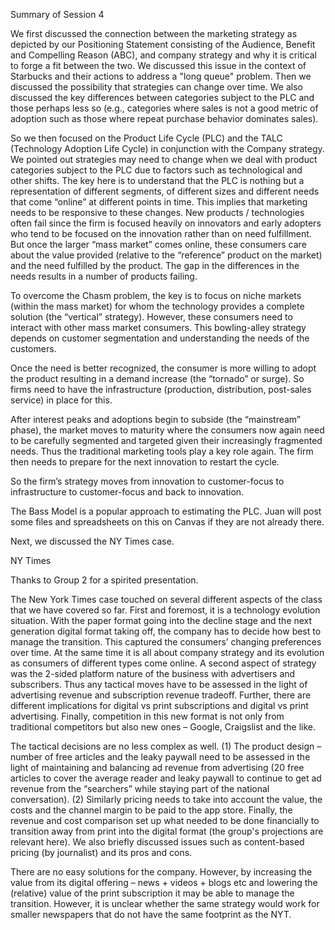Summary of Session 4

 

We first discussed the connection between the marketing strategy as depicted by our Positioning Statement consisting of the Audience, Benefit and Compelling Reason (ABC), and company strategy and why it is critical to forge a fit between the two. We discussed this issue in the context of Starbucks and their actions to address a "long queue" problem. Then we discussed the possibility that strategies can change over time. We also discussed the key differences between categories subject to the PLC and those perhaps less so (e.g., categories where sales is not a good metric of adoption such as those where repeat purchase behavior dominates sales).

So we then focused on the Product Life Cycle (PLC) and the TALC (Technology Adoption Life Cycle) in conjunction with the Company strategy. We pointed out strategies may need to change when we deal with product categories subject to the PLC due to factors such as technological and other shifts. The key here is to understand that the PLC is nothing but a representation of different segments, of different sizes and different needs that come “online” at different points in time. This implies that marketing needs to be responsive to these changes. New products / technologies often fail since the firm is focused heavily on innovators and early adopters who tend to be focused on the innovation rather than on need fulfillment. But once the larger “mass market” comes online, these consumers care about the value provided (relative to the “reference” product on the market) and the need fulfilled by the product. The gap in the differences in the needs results in a number of products failing.

To overcome the Chasm problem, the key is to focus on niche markets (within the mass market) for whom the technology provides a complete solution (the “vertical” strategy). However, these consumers need to interact with other mass market consumers. This bowling-alley strategy depends on customer segmentation and understanding the needs of the customers.

Once the need is better recognized, the consumer is more willing to adopt the product resulting in a demand increase (the “tornado” or surge). So firms need to have the infrastructure (production, distribution, post-sales service) in place for this.  

After interest peaks and adoptions begin to subside (the “mainstream” phase), the market moves to maturity where the consumers now again need to be carefully segmented and targeted given their increasingly fragmented needs. Thus the traditional marketing tools play a key role again.  The firm then needs to prepare for the next innovation to restart the cycle.

So the firm’s strategy moves from innovation to customer-focus to infrastructure to customer-focus and back to innovation.

The Bass Model is a popular approach to estimating the PLC. Juan will post some files and spreadsheets on this on Canvas if they are not already there.

Next, we discussed the NY Times case.

NY Times

Thanks to Group 2 for a spirited presentation. 

The New York Times case touched on several different aspects of the class that we have covered so far. First and foremost, it is a technology evolution situation. With the paper format going into the decline stage and the next generation digital format taking off, the company has to decide how best to manage the transition. This captured the consumers’ changing preferences over time. At the same time it is all about company strategy and its evolution as consumers of different types come online. A second aspect of strategy was the 2-sided platform nature of the business with advertisers and subscribers. Thus any tactical moves have to be assessed in the light of advertising revenue and subscription revenue tradeoff. Further, there are different implications for digital vs print subscriptions and digital vs print advertising. Finally, competition in this new format is not only from traditional competitors but also new ones – Google, Craigslist and the like.
 

The tactical decisions are no less complex as well. (1) The product design – number of free articles and the leaky paywall need to be assessed in the light of maintaining and balancing ad revenue from advertising (20 free articles to cover the average reader and leaky paywall to continue to get ad revenue from the “searchers” while staying part of the national conversation). (2) Similarly pricing needs to take into account the value, the costs and the channel margin to be paid to the app store. Finally, the revenue and cost comparison set up what needed to be done financially to transition away from print into the digital format (the group's projections are relevant here). We also briefly discussed issues such as content-based pricing (by journalist) and its pros and cons.

 

There are no easy solutions for the company. However, by increasing the value from its digital offering – news + videos + blogs etc and lowering the (relative) value of the print subscription it may be able to manage the transition. However, it is unclear whether the same strategy would work for smaller newspapers that do not have the same footprint as the NYT.
